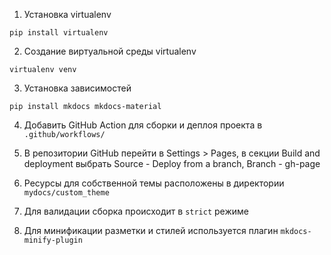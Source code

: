 1. Установка virtualenv

```
pip install virtualenv
```

2. Создание виртуальной среды virtualenv

```
virtualenv venv
```

3. Установка зависимостей

```
pip install mkdocs mkdocs-material
```

4. Добавить GitHub Action для сборки и деплоя проекта в `.github/workflows/`

5. В репозитории GitHub перейти в Settings > Pages, в секции Build and deployment выбрать Source - Deploy from a branch, Branch - gh-page

6. Ресурсы для собственной темы расположены в директории `mydocs/custom_theme`

7. Для валидации сборка происходит в `strict` режиме

8. Для минификации разметки и стилей используется плагин `mkdocs-minify-plugin`
